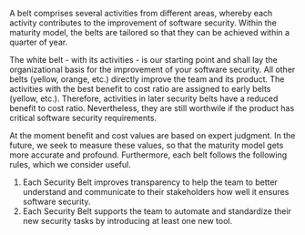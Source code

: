 A belt comprises several activities from different areas, whereby each activity contributes to the improvement of software security. Within the maturity model, the belts are tailored so that they can be achieved within a quarter of year.

The white belt - with its activities - is our starting point and shall lay the organizational basis for the improvement of your software security. All other belts (yellow, orange, etc.) directly improve the team and its product. The activities with the best benefit to cost ratio are assigned to early belts (yellow, etc.). Therefore, activities in later security belts have a reduced benefit to cost ratio. Nevertheless, they are still worthwile if the product has critical software security requirements.

At the moment benefit and cost values are based on expert judgment. In the future, we seek to measure these values, so that the maturity model gets more accurate and profound. Furthermore, each belt follows the following rules, which we consider useful.

1. Each Security Belt improves transparency to help the team to better understand and communicate to their stakeholders how well it ensures software security.
1. Each Security Belt supports the team to automate and standardize their new security tasks by introducing at least one new tool.
